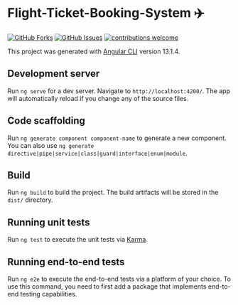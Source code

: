 # Flight-Ticket-Booking-System ✈️
[![GitHub Forks](https://img.shields.io/github/forks/nileshkapse/Flight-Booking-Reservation-System.svg?style=social&label=Fork&maxAge=2592000)](https://www.github.com/nileshkapse/Flight-Booking-Reservation-System/fork)
[![GitHub Issues](https://img.shields.io/github/issues/nileshkapse/Flight-Booking-Reservation-System?style=flat&label=Issues&maxAge=2592000)](https://www.github.com/nileshkapse/Flight-Booking-Reservation-System/issues)
[![contributions welcome](https://img.shields.io/badge/contributions-welcome-brightgreen.svg?style=flat&label=Contributions&colorA=red&colorB=black	)](#)

This project was generated with [Angular CLI](https://github.com/angular/angular-cli) version 13.1.4.

## Development server

Run `ng serve` for a dev server. Navigate to `http://localhost:4200/`. The app will automatically reload if you change any of the source files.

## Code scaffolding

Run `ng generate component component-name` to generate a new component. You can also use `ng generate directive|pipe|service|class|guard|interface|enum|module`.

## Build

Run `ng build` to build the project. The build artifacts will be stored in the `dist/` directory.

## Running unit tests

Run `ng test` to execute the unit tests via [Karma](https://karma-runner.github.io).

## Running end-to-end tests

Run `ng e2e` to execute the end-to-end tests via a platform of your choice. To use this command, you need to first add a package that implements end-to-end testing capabilities.


